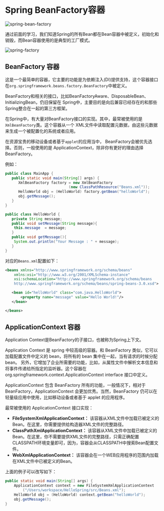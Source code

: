 # Spring BeanFactory容器

![spring-bean-factory](https://tva1.sinaimg.cn/large/e6c9d24egy1h0mixcx1zwj20rt0fnmxz.jpg)

通过前面的学习，我们知道Spring的所有Bean都在Bean容器中被定义，初始化和销毁，而Bean容器使用的是典型的工厂模式。

![spring-factory](https://tva1.sinaimg.cn/large/e6c9d24egy1h0mj9c28i1j20rs0az74q.jpg)

## BeanFactory 容器

这是一个最简单的容器，它主要的功能是为依赖注入(DI)提供支持，这个容器接口在`org.springframework.beans.factory.BeanFactory`中被定义。

BeanFactory和相关的接口，比如BeanFactoryAware、DisposableBean、InitializingBean，仍旧保留在 Spring中，主要目的是向后兼容已经存在的和那些Spring整合在一起的第三方框架。

在Spring中，有大量对BeanFactory接口的实现。其中，最常被使用的是`XmlBeanFactory`类。这个容器从一个 XML文件中读取配置元数据，由这些元数据来生成一个被配置化的系统或者应用。

在资源宝贵的移动设备或者基于`applet`的应用当中， BeanFactory会被优先选择。否则，一般使用的是 ApplicationContext，除非你有更好的理由选择BeanFactory。

例如：
```java
public class MainApp {
   public static void main(String[] args) {
      XmlBeanFactory factory = new XmlBeanFactory
                             (new ClassPathResource("Beans.xml"));
      HelloWorld obj = (HelloWorld) factory.getBean("helloWorld");
      obj.getMessage();
   }
}

public class HelloWorld {
   private String message;
   public void setMessage(String message){
    this.message  = message;
   }
   public void getMessage(){
    System.out.println("Your Message : " + message);
   }
}
```

对应的`Beans.xml`配置如下：
```xml
<beans xmlns="http://www.springframework.org/schema/beans"
    xmlns:xsi="http://www.w3.org/2001/XMLSchema-instance"
    xsi:schemaLocation="http://www.springframework.org/schema/beans
    http://www.springframework.org/schema/beans/spring-beans-3.0.xsd">

   <bean id="helloWorld" class="com.java.HelloWorld">
       <property name="message" value="Hello World!"/>
   </bean>

</beans>
```

## ApplicationContext 容器

Application Context是BeanFactory的子接口，也被称为Spring上下文。

Application Context 是 spring 中较高级的容器。和 BeanFactory 类似，它可以加载配置文件中定义的 bean，将所有的 bean 集中在一起，当有请求的时候分配 bean。 另外，它增加了企业所需要的功能，比如，从属性文件中解析文本信息和将事件传递给所指定的监听器。这个容器在 org.springframework.context.ApplicationContext interface 接口中定义。

ApplicationContext 包含 BeanFactory 所有的功能，一般情况下，相对于 BeanFactory，ApplicationContext 会更加优秀。当然，BeanFactory 仍可以在轻量级应用中使用，比如移动设备或者基于 applet 的应用程序。

最常被使用的 ApplicationContext 接口实现：

* **FileSystemXmlApplicationContext：** 该容器从XML文件中加载已被定义的Bean。在这里，你需要提供给构造器XML文件的完整路径。
* **ClassPathXmlApplicationContext：** 该容器从XML文件中加载已被定义的Bean。在这里，你不需要提供XML文件的完整路径，只需正确配置CLASSPATH环境变量即可，因为，容器会从CLASSPATH中搜索Bean配置文件。
* **WebXmlApplicationContext：** 该容器会在一个WEB应用程序的范围内加载在XML文件中已被定义的Bean。

上面的例子可以改写如下：
```java
public static void main(String[] args) {
    ApplicationContext context = new FileSystemXmlApplicationContext
        ("/Users/workspace/HelloSpring/src/Beans.xml");
    HelloWorld obj = (HelloWorld) context.getBean("helloWorld");
    obj.getMessage();
}
```